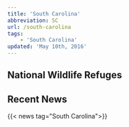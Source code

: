 ```yaml
---
title: 'South Carolina'
abbreviation: SC
url: /south-carolina
tags:
    - 'South Carolina'
updated: 'May 10th, 2016'
---
```


## National Wildlife Refuges
<section id="map" class="state-refuges-map"></section>

## Recent News
{{< news tag="South Carolina">}}
